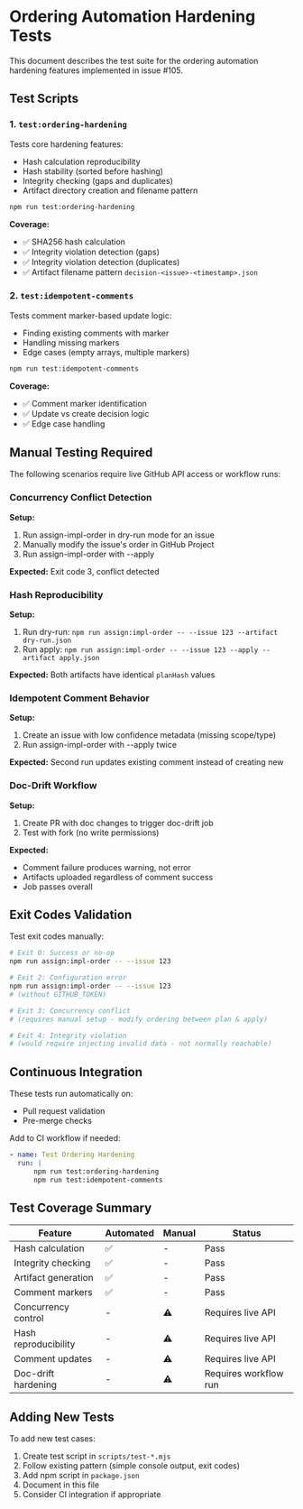 # Ordering Automation Hardening Tests

This document describes the test suite for the ordering automation hardening features implemented in issue #105.

## Test Scripts

### 1. `test:ordering-hardening`

Tests core hardening features:

- Hash calculation reproducibility
- Hash stability (sorted before hashing)
- Integrity checking (gaps and duplicates)
- Artifact directory creation and filename pattern

```bash
npm run test:ordering-hardening
```

**Coverage:**

- ✅ SHA256 hash calculation
- ✅ Integrity violation detection (gaps)
- ✅ Integrity violation detection (duplicates)
- ✅ Artifact filename pattern `decision-<issue>-<timestamp>.json`

### 2. `test:idempotent-comments`

Tests comment marker-based update logic:

- Finding existing comments with marker
- Handling missing markers
- Edge cases (empty arrays, multiple markers)

```bash
npm run test:idempotent-comments
```

**Coverage:**

- ✅ Comment marker identification
- ✅ Update vs create decision logic
- ✅ Edge case handling

## Manual Testing Required

The following scenarios require live GitHub API access or workflow runs:

### Concurrency Conflict Detection

**Setup:**

1. Run assign-impl-order in dry-run mode for an issue
2. Manually modify the issue's order in GitHub Project
3. Run assign-impl-order with --apply

**Expected:** Exit code 3, conflict detected

### Hash Reproducibility

**Setup:**

1. Run dry-run: `npm run assign:impl-order -- --issue 123 --artifact dry-run.json`
2. Run apply: `npm run assign:impl-order -- --issue 123 --apply --artifact apply.json`

**Expected:** Both artifacts have identical `planHash` values

### Idempotent Comment Behavior

**Setup:**

1. Create an issue with low confidence metadata (missing scope/type)
2. Run assign-impl-order with --apply twice

**Expected:** Second run updates existing comment instead of creating new

### Doc-Drift Workflow

**Setup:**

1. Create PR with doc changes to trigger doc-drift job
2. Test with fork (no write permissions)

**Expected:**

- Comment failure produces warning, not error
- Artifacts uploaded regardless of comment success
- Job passes overall

## Exit Codes Validation

Test exit codes manually:

```bash
# Exit 0: Success or no-op
npm run assign:impl-order -- --issue 123

# Exit 2: Configuration error
npm run assign:impl-order -- --issue 123
# (without GITHUB_TOKEN)

# Exit 3: Concurrency conflict
# (requires manual setup - modify ordering between plan & apply)

# Exit 4: Integrity violation
# (would require injecting invalid data - not normally reachable)
```

## Continuous Integration

These tests run automatically on:

- Pull request validation
- Pre-merge checks

Add to CI workflow if needed:

```yaml
- name: Test Ordering Hardening
  run: |
      npm run test:ordering-hardening
      npm run test:idempotent-comments
```

## Test Coverage Summary

| Feature              | Automated | Manual | Status                |
| -------------------- | --------- | ------ | --------------------- |
| Hash calculation     | ✅        | -      | Pass                  |
| Integrity checking   | ✅        | -      | Pass                  |
| Artifact generation  | ✅        | -      | Pass                  |
| Comment markers      | ✅        | -      | Pass                  |
| Concurrency control  | -         | ⚠️     | Requires live API     |
| Hash reproducibility | -         | ⚠️     | Requires live API     |
| Comment updates      | -         | ⚠️     | Requires live API     |
| Doc-drift hardening  | -         | ⚠️     | Requires workflow run |

## Adding New Tests

To add new test cases:

1. Create test script in `scripts/test-*.mjs`
2. Follow existing pattern (simple console output, exit codes)
3. Add npm script in `package.json`
4. Document in this file
5. Consider CI integration if appropriate
